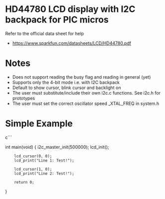  
# HD44780 LCD display with I2C backpack for PIC micros

Refer to the official data sheet for help

- https://www.sparkfun.com/datasheets/LCD/HD44780.pdf


# Notes

- Does not support reading the busy flag and reading in general (yet)
- Supports only the 4-bit mode i.e. with I2C backpack
- Default to show cursor, blink cursor and backlight on
- The user must substitute/include their own i2c.c functions. See i2c.h for prototypes
- The user must set the correct oscillator speed _XTAL_FREQ in system.h


# Simple Example
c```

int main(void) 
{
        i2c_master_init(500000);
        lcd_init();
                
        lcd_cursor(0, 0);
        lcd_print("Line 1: Test!");
        
        lcd_cursor(1, 0);
        lcd_print("Line 2: Test!");
        
        return 0; 
}
```